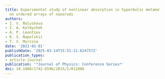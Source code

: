 ```yaml
---
title: Experimental study of nonlinear absorption in hyperbolic metamaterials based
  on ordered arrays of nanorods
authors:
- I. V. Malysheva
- I. A. Kolmychek
- A. P. Leontiev
- K. S. Napolskii
- T. V. Murzina
date: '2021-01-01'
publishDate: '2025-03-14T15:51:11.624757Z'
publication_types:
- article-journal
publication: '*Journal of Physics: Conference Series*'
doi: 10.1088/1742-6596/2015/1/012086
---
```

